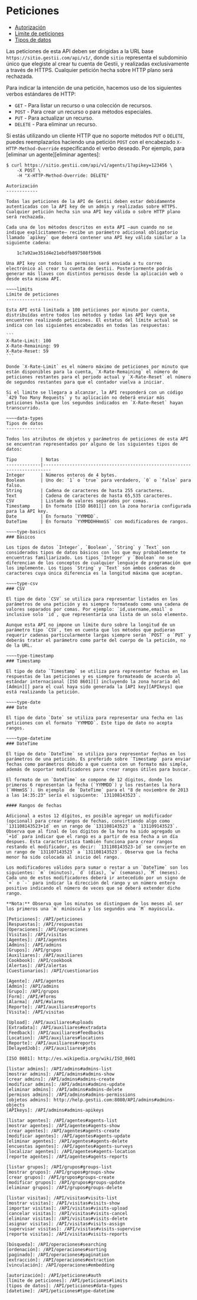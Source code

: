 Peticiones
==========

- [Autorización](#auth)
- [Límite de peticiones](#limits)
- [Tipos de datos](#data-types)

Las peticiones de esta API deben ser dirigidas a la URL base `https://sitio.gestii.com/api/v1/`, donde `sitio` representa el subdominio único que elegiste al crear tu cuenta de Gestii, y realizadas exclusivamente a través de HTTPS. Cualquier petición hecha sobre HTTP plano será rechazada.

Para indicar la intención de una petición, hacemos uso de los siguientes verbos estándares de HTTP:

- `GET` - Para listar un recurso o una colección de recursos.
- `POST` - Para crear un recurso o para métodos especiales.
- `PUT` - Para actualizar un recurso.
- `DELETE` - Para eliminar un recurso.

Si estás utilizando un cliente HTTP que no soporte métodos `PUT` o `DELETE`, puedes reemplazarlos haciendo una petición `POST` con el encabezado `X-HTTP-Method-Override` especificando el verbo deseado. Por ejemplo, para [eliminar un agente][eliminar agentes]:

	$ curl https://sitio.gestii.com/api/v1/agents/1?apikey=123456 \
		-X POST \
		-H "X-HTTP-Method-Override: DELETE"

~~~~auth
Autorización
------------

Todas las peticiones de la API de Gestii deben estar debidamente autenticadas con la API key de un admin y realizadas sobre HTTPS. Cualquier petición hecha sin una API key válida o sobre HTTP plano será rechazada.

Cada una de los métodos descritos en esta API —aun cuando no se indique explícitamente— recibe un parámetro adicional obligatorio llamado `apikey` que deberá contener una API key válida similar a la siguiente cadena:

	1c7a92ae351d4e21ebdfb897508f59d6

Una API key con todos los permisos será enviada a tu correo electrónico al crear tu cuenta de Gestii. Posteriormente podrás generar más llaves con distintos permisos desde la aplicación web o desde esta misma API.

~~~~limits
Límite de peticiones
--------------------

Esta API está limitada a 100 peticiones por minuto por cuenta, distribuídas entre todos los métodos y todas las API keys que se encuentren realizando peticiones. El estatus del límite actual se indica con los siguientes encabezados en todas las respuestas:

```
X-Rate-Limit: 100
X-Rate-Remaining: 99
X-Rate-Reset: 59
```

Donde `X-Rate-Limit` es el número máximo de peticiones por minuto que están disponibles para la cuenta, `X-Rate-Remaining` el número de peticiones restantes para el periodo actual y `X-Rate-Reset` el número de segundos restantes para que el contador vuelva a iniciar.

Si el limite se llegara a alcanzar, la API responderá con un código `429 Too Many Requests` y tu aplicación no deberá enviar más peticiones hasta que los segundos indicados en `X-Rate-Reset` hayan transcurrido.

~~~~data-types
Tipos de datos
--------------

Todos los atributos de objetos y parámetros de peticiones de esta API se encuentran representados por alguno de los siguientes tipos de datos:

Tipo         | Notas
-------------|-------------------------------------------------------------------------
Integer      | Números enteros de 4 bytes.
Boolean      | Uno de: `1` o `true` para verdadero, `0` o `false` para falso.
String       | Cadena de caracteres de hasta 255 caracteres.
Text         | Cadena de caracteres de hasta 65,535 caracteres.
CSV          | Listado de valores separados por comas.
Timestamp    | En formato [ISO 8601][] con la zona horaria configurada para la API key.
Date         | En formato `YYMMDD`.
DateTime     | En formato `YYMMDDHHmmSS` con modificadores de rangos.

~~~~type-basics
### Básicos

Los tipos de datos `Integer`, `Boolean`, `String` y `Text` son considerados tipos de datos básicos con los que muy probablemente te encuentras familiarizado. Los tipos `Integer` y `Boolean` no se diferencian de los conceptos de cualquier lenguaje de programación que los implemente. Los tipos `String` y `Text` son ambos cadenas de caracteres cuya única diferencia es la longitud máxima que aceptan.

~~~~type-csv
### CSV

El tipo de dato `CSV` se utiliza para representar listados en los parámetros de una petición y es siempre formateado como una cadena de valores separados por comas. Por ejemplo: `id,username,email` o inclusive solo `id`, que representaría una lista de un solo elemento.

Aunque esta API no impone un límite duro sobre la longitud de un parámetro tipo `CSV`, ten en cuenta que los métodos que pudieran requerir cadenas particularmente largas siempre serán `POST` o `PUT` y deberás tratar el parámetro como parte del cuerpo de la petición, no de la URL.

~~~~type-timestamp
### Timestamp

El tipo de dato `Timestamp` se utiliza para representar fechas en las respuestas de las peticiones y es siempre formateado de acuerdo al estándar internacional [ISO 8601][] incluyendo la zona horaria del [Admin][] para el cual haya sido generada la [API key][APIkeys] que está realizando la petición.

~~~~type-date
### Date

El tipo de dato `Date` se utiliza para representar una fecha en las peticiones con el formato `YYMMDD`. Este tipo de dato no acepta rangos.

~~~~type-datetime
### DateTime

El tipo de dato `DateTime` se utiliza para representar fechas en los parámetros de una petición. Es preferido sobre `Timestamp` para enviar fechas como parámetros debido a que cuenta con un formato más simple, además de soportar modificadores para crear rangos útiles para buscar.

El formato de un `DateTime` se compone de 12 dígitos, donde los primeros 6 representan la fecha (`YYMMDD`) y los restantes la hora (`HHmmSS`). Un ejemplo  de `DateTime` para el "8 de noviembre de 2013 a las 14:35:23" sería el siguiente: `131108143523`.

#### Rangos de fechas

Adicional a estos 12 dígitos, es posible agregar un modificador (opcional) para crear rangos de fechas, convirtiendo algo como `131108143523+1d` en un rango de `131108143523` a `131109143523`. Observa que al final de los dígitos de la hora ha sido agregado un `+1d` para indicar que el rango es a partir de esa fecha a un día despues. Esta característica también funciona para crear rangos restando el modificador, es decir: `131108143523-1d` se convierte en un rango de `131107143523` a `131108143523`. Observa que la fecha menor ha sido colocada al inicio del rango.

Los modificadores válidos para sumar o restar a un `DateTime` son los siguientes: `m` (minutos), `d` (días), `w` (semanas), `M` (meses). Cada uno de estos modificadores deberá ir antecedido por un signo de `+` o `-` para indicar la dirección del rango y un número entero positivo indicando el número de veces que se deberá extender dicho rango.

**Nota:** Observa que los minutos se distinguen de los meses al ser los primeros una `m` minúscula y los segundos una `M` mayúscula.

[Peticiones]: /API/peticiones
[Respuestas]: /API/respuestas
[Operaciones]: /API/operaciones
[Visitas]: /API/visitas
[Agentes]: /API/agentes
[Admins]: /API/admins
[Grupos]: /API/grupos
[Auxiliares]: /API/auxiliares
[Cookbook]: /API/cookbook
[Alertas]: /API/alertas
[Cuestionarios]: /API/cuestionarios

[Agente]: /API/agentes
[Admin]: /API/admins
[Grupo]: /API/grupos
[Form]: /API/#forms
[Alarma]: /API/#alarms
[Reporte]: /API/auxiliares#reports
[Visita]: /API/visitas

[Upload]: /API/auxiliares#uploads
[Extradata]: /API/auxiliares#extradata
[Feedback]: /API/auxiliares#feedbacks
[Location]: /API/auxiliares#locations
[Reporte]: /API/auxiliares#reports
[DelayedJob]: /API/auxiliares#jobs

[ISO 8601]: http://es.wikipedia.org/wiki/ISO_8601

[listar admins]: /API/admins#admins-list
[mostrar admins]: /API/admins#admins-show
[crear admins]: /API/admins#admins-create
[modificar admins]: /API/admins#admins-update
[eliminar admins]: /API/admins#admins-delete
[permisos admins]: /API/admins#admins-permissions
[objetos admins]: http://help.gestii.com:8080/API/admins#admins-objects
[APIkeys]: /API/admins#admins-apikeys

[listar agentes]: /API/agentes#agents-list
[mostrar agentes]: /API/agentes#agents-show
[crear agentes]: /API/agentes#agents-create
[modificar agentes]: /API/agentes#agents-update
[eliminar agentes]: /API/agentes#agents-delete
[encuestas agentes]: /API/agentes#agents-surveys
[localizar agentes]: /API/agentes#agents-location
[reporte agentes]: /API/agentes#agents-reports

[listar grupos]: /API/grupos#groups-list
[mostrar grupos]: /API/grupos#groups-show
[crear grupos]: /API/grupos#groups-create
[modificar grupos]: /API/grupos#groups-update
[eliminar grupos]: /API/grupos#groups-delete

[listar visitas]: /API/visitas#visits-list
[mostrar visitas]: /API/visitas#visits-show
[importar visitas]: /API/visitas#visits-upload
[cancelar visitas]: /API/visitas#visits-cancel
[eliminar visitas]: /API/visitas#visits-delete
[asignar visitas]: /API/visitas#visits-assign
[supervisar visitas]: /API/visitas#visits-supervise
[reporte visitas]: /API/visitas#visits-reports

[búsqueda]: /API/operaciones#searching
[ordenación]: /API/operaciones#sorting
[paginado]: /API/operaciones#pagination
[extracción]: /API/operaciones#extraction
[vinculación]: /API/operaciones#embedding

[autorización]: /API/peticiones#auth
[límite de peticiones]: /API/peticiones#limits
[tipos de datos]: /API/peticiones#data-types
[datetime]: /API/peticiones#type-datetime
